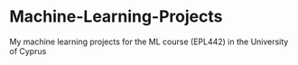 # Machine-Learning-Projects
My machine learning projects for the ML course (EPL442) in the University of Cyprus
